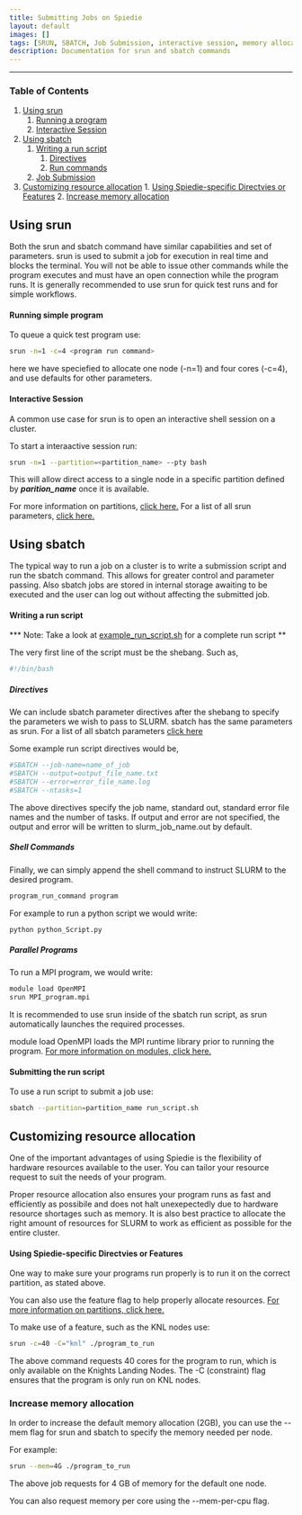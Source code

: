 ```yaml
--- 
title: Submitting Jobs on Spiedie
layout: default 
images: [] 
tags: [SRUN, SBATCH, Job Submission, interactive session, memory allocation, paritions]
description: Documentation for srun and sbatch commands 
---
```



***



### Table of Contents 

1. [Using srun](#srun)
    1. [Running a program](#srun-program) 
    2. [Interactive Session](#interactive-session)
2. [Using sbatch](#sbatch)
    1. [Writing a run script](#run-script)
        1. [Directives](#directives)
        2. [Run commands](#sbatch-program)
    2. [Job Submission](#sbatch-submit)
3. [Customizing resource allocation](#resource-alloc) 
		1. [Using Spiedie-specific Directvies or Features](#features)
		2. [Increase memory allocation](#mem-alloc)
## <a name="srun"></a> Using srun 

Both the srun and sbatch command have similar capabilities and set of parameters. srun is used to submit a job for execution in real time and blocks the terminal. You will not be able to issue other commands while the program executes and must have an open connection while the program runs. It is generally recommended to use srun for quick test runs and for simple workflows. 


#### <a name="srun-program"></a>Running simple program

To queue a quick test program use:

``` bash
srun -n=1 -c=4 <program run command>
``` 

here we have speciefied to allocate one node (-n=1) and four cores (-c=4), and use defaults for other parameters. 

#### <a name="interactive-session"></a> Interactive Session

A common use case for srun is to open an interactive shell session on a cluster.   

To start a interaactive session run: 

```bash 
srun -n=1 --partition=<partition_name> --pty bash 
```

This will allow direct access to a single node in a specific partition defined by ***parition_name*** once it is available. 

For more information on partitions, [click here.](spiedie_partitions.html)
For a list of all srun parameters, [click here.](https://slurm.schedmd.com/srun.html)

## <a name="sbatch"></a> Using sbatch

The typical way to run a job on a cluster is to write a submission script and run the sbatch command. This allows for greater control and parameter passing. Also sbatch jobs are stored in internal storage awaiting to be executed and the user can log out without affecting the submitted job.

#### <a name="run-script"></a> Writing a run script 

*** Note: Take a look at [example_run_script.sh](code/example_run_script.sh) for a complete run script ** 

The very first line of the script must be the shebang. Such as, 

``` bash 
#!/bin/bash
```

##### Directives 

We can include sbatch parameter directives after the shebang to specify the parameters we wish to pass to SLURM. sbatch has the same parameters as srun. For a list of all sbatch parameters [click here](https://slurm.schedmd.com/sbatch.html)

Some example run script directives would be, 

``` bash 
#SBATCH --job-name=name_of_job
#SBATCH --output=output_file_name.txt
#SBATCH --error=error_file_name.log
#SBATCH --ntasks=1
```

The above directives specify the job name, standard out, standard error file names and the number of tasks. If output and error are not specified, the output and error will be written to slurm_job_name.out by default. 

##### Shell Commands

Finally, we can simply append the shell command to instruct SLURM to the desired program. 

``` bash
program_run_command program 
```

For example to run a python script we would write: 

``` bash
python python_Script.py
```

##### Parallel Programs

To run a MPI program, we would write: 

``` bash 
module load OpenMPI 
srun MPI_program.mpi 
```
It is recommended to use srun inside of the sbatch run script, as srun automatically launches the required processes. 

module load OpenMPI loads the MPI runtime library prior to running the program. [For more information on modules, click here.](spiedie_modules.html)


#### <a name="sbatch-submission"></a> Submitting the run script

To use a run script to submit a job use:

``` bash 
sbatch --partition=partition_name run_script.sh 
```

## <a name="resource_alloc"></a> Customizing resource allocation

One of the important advantages of using Spiedie is the flexibility of hardware resources available to the user. You can tailor your resource request to suit the needs of your program. 

Proper resource allocation also ensures your program runs as fast and efficiently as possibile and does not halt unexepectedly due to hardware resource shortages such as memory. It is also best practice to allocate the right amount of resources for SLURM to work as efficient as possible for the entire cluster. 


#### <a name="features"></a> Using Spiedie-specific Directvies or Features

One way to make sure your programs run properly is to run it on the correct partition, as stated above. 

You can also use the feature flag to help properly allocate resources. [For more information on partitions, click here.](spiedie_partitions.html#features)

To make use of a feature, such as the KNL nodes use:

``` bash
srun -c=40 -C="knl" ./program_to_run
```

The above command requests 40 cores for the program to run, which is only available on the Knights Landing Nodes. The -C (constraint) flag ensures that the program is only run on KNL nodes. 

### <a name="memory_alloc"></a> Increase memory allocation

In order to increase the default memory allocation (2GB), you can use the --mem flag for srun and sbatch to specify the memory needed per node. 

For example: 

``` bash
srun --mem=4G ./program_to_run
```

The above job requests for 4 GB of memory for the default one node. 

 
You can also request memory per core using the --mem-per-cpu flag.  




